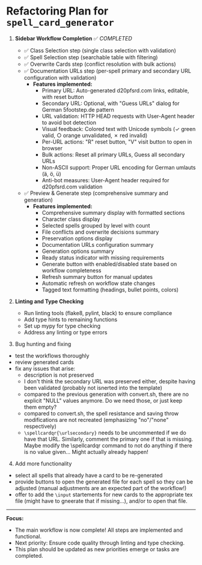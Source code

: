 # Refactoring Plan for `spell_card_generator`

1. **Sidebar Workflow Completion** ✅ *COMPLETED*
   - ✅ Class Selection step (single class selection with validation)
   - ✅ Spell Selection step (searchable table with filtering)
   - ✅ Overwrite Cards step (conflict resolution with bulk actions)
   - ✅ Documentation URLs step (per-spell primary and secondary URL configuration with validation)
     - **Features implemented:**
       - Primary URL: Auto-generated d20pfsrd.com links, editable, with reset button
       - Secondary URL: Optional, with "Guess URLs" dialog for German 5footstep.de pattern
       - URL validation: HTTP HEAD requests with User-Agent header to avoid bot detection
       - Visual feedback: Colored text with Unicode symbols (✓ green valid, ○ orange unvalidated, ✗ red invalid)
       - Per-URL actions: "R" reset button, "V" visit button to open in browser
       - Bulk actions: Reset all primary URLs, Guess all secondary URLs
       - Non-ASCII support: Proper URL encoding for German umlauts (ä, ö, ü)
       - Anti-bot measures: User-Agent header required for d20pfsrd.com validation
   - ✅ Preview & Generate step (comprehensive summary and generation)
     - **Features implemented:**
       - Comprehensive summary display with formatted sections
       - Character class display
       - Selected spells grouped by level with count
       - File conflicts and overwrite decisions summary
       - Preservation options display
       - Documentation URLs configuration summary
       - Generation options summary
       - Ready status indicator with missing requirements
       - Generate button with enabled/disabled state based on workflow completeness
       - Refresh summary button for manual updates
       - Automatic refresh on workflow state changes
       - Tagged text formatting (headings, bullet points, colors)

2. **Linting and Type Checking**
   - Run linting tools (flake8, pylint, black) to ensure compliance
   - Add type hints to remaining functions
   - Set up mypy for type checking
   - Address any linting or type errors

3. Bug hunting and fixing
  - test the workflows thoroughly
  - review generated cards
  - fix any issues that arise:
    - description is not preserved
    - I don't think the secondary URL was preserved either, despite having been validated (probably not isnerted into the template)
    - compared to the previous generation with convert.sh, there are no explicit "NULL" values anymore. Do we need those, or just keep them empty?
    - compared to convert.sh, the spell resistance and saving throw modifications are not recreated (emphasizing "no"/"none" respectively)
    - `\spellcardqr{\urlsecondary}` needs to be uncommented if we do have that URL. Similarly, comment the primary one if that is missing. Maybe modify the \spellcardqr command to not do anything if there is no value given... Might actually already happen!

4. Add more functionality
  - select all spells that already have a card to be re-generated
  - provide buttons to open the generated file for each spell so they can be adjusted (manual adjustments are an expected part of the workflow!)
  - offer to add the `\input`  startements for new cards to the appropriate tex file (might have to gneerate that if missing...), and/or to open that file.

---

**Focus:**
- The main workflow is now complete! All steps are implemented and functional.
- Next priority: Ensure code quality through linting and type checking.
- This plan should be updated as new priorities emerge or tasks are completed.
